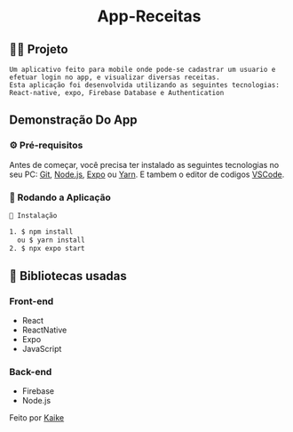 <h1 align="center">
    App-Receitas
</h1>

<!-- <h3 align="center"> 
  🚧  Finalizado  🚧
</h3> -->

## 🧑‍💻 Projeto 

    Um aplicativo feito para mobile onde pode-se cadastrar um usuario e efetuar login no app, e visualizar diversas receitas.
    Esta aplicação foi desenvolvida utilizando as seguintes tecnologias: React-native, expo, Firebase Database e Authentication

## Demonstração Do App


### ⚙ Pré-requisitos

Antes de começar, você precisa ter instalado as seguintes tecnologias no seu PC:
[Git](https://git-scm.com), [Node.js](https://nodejs.org/en/), [Expo](https://docs.expo.dev/) ou [Yarn](https://yarnpkg.com/).
E tambem o editor de codigos [VSCode](https://code.visualstudio.com/).


### 📗 Rodando a Aplicação

```bash
📗 Instalação

1. $ npm install 
  ou $ yarn install
2. $ npx expo start
```

## 🚀 Bibliotecas usadas

### Front-end 
* React
* ReactNative
* Expo
* JavaScript

### Back-end
*  Firebase
*  Node.js

Feito por [Kaike](https://www.linkedin.com/in/kaike-carmona-76a05b23a/)
